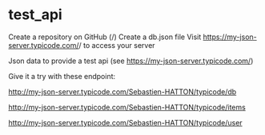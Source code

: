 # test_api

Create a repository on GitHub (<your-username>/<your-repo>)
Create a db.json file
Visit https://my-json-server.typicode.com/<your-username>/<your-repo> to access your server

Json data to provide a test api (see https://my-json-server.typicode.com/)

Give it a try with these endpoint:

http://my-json-server.typicode.com/Sebastien-HATTON/typicode/db

http://my-json-server.typicode.com/Sebastien-HATTON/typicode/items

http://my-json-server.typicode.com/Sebastien-HATTON/typicode/user

